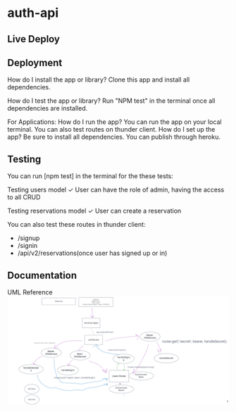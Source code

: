 # auth-api

## Live Deploy


## Deployment

How do I install the app or library?
Clone this app and install all dependencies.

How do I test the app or library?
Run "NPM test" in the terminal once all dependencies are installed.

For Applications:
How do I run the app?
You can run the app on your local terminal.
You can also test routes on thunder client.
How do I set up the app?
Be sure to install all dependencies. You can publish through heroku.

## Testing

You can run [npm test] in the terminal for the these tests:

Testing users model
✓ User can have the role of admin, having the access to all CRUD

Testing reservations model
✓ User can create a reservation

You can also test these routes in thunder client:

- /signup
- /signin
- /api/v2/reservations(once user has signed up or in)

## Documentation

UML Reference
![Lab08](./images/Lab08-UML.png)
